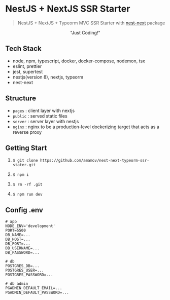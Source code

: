 # NestJS + NextJS SSR Starter

> NestJS + NextJS + Typeorm MVC SSR Starter with [nest-next](https://github.com/kyle-mccarthy/nest-next) package

<center>"Just Coding!"</center>

## Tech Stack

- node, npm, typescript, docker, docker-compose, nodemon, tsx
- eslint, prettier
- jest, supertest
- nestjs(version 8), nextjs, typeorm
- nest-next

## Structure

- `pages` : client layer with nextjs
- `public` : served static files
- `server` : server layer with nestjs
- `nginx` : nginx to be a production-level dockerizing target that acts as a reverse proxy

## Getting Start

1. `$ git clone https://github.com/amamov/nest-next-typeorm-ssr-stater.git`

2. `$ npm i`

3. `$ rm -rf .git`

4. `$ npm run dev`

## Config .env

```.env
# app
NODE_ENV='development'
PORT=5500
DB_NAME=...
DB_HOST=...
DB_PORT=...
DB_USERNAME=...
DB_PASSWORD=...

# db
POSTGRES_DB=...
POSTGRES_USER=...
POSTGRES_PASSWORD=...

# db admin
PGADMIN_DEFAULT_EMAIL=...
PGADMIN_DEFAULT_PASSWORD=...
```
